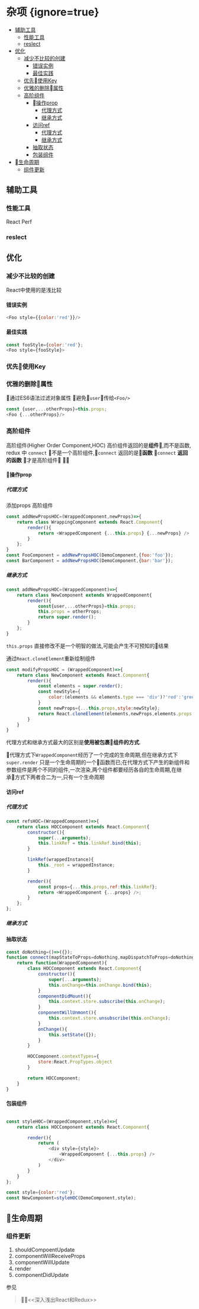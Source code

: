 # 杂项 {ignore=true}

<!-- @import "[TOC]" {cmd="toc" depthFrom=1 depthTo=6 orderedList=false} -->

<!-- code_chunk_output -->

* [辅助工具](#辅助工具)
	* [性能工具](#性能工具)
	* [reslect](#reslect)
* [优化](#优化)
	* [减少不比较的创建](#减少不比较的创建)
		* [错误实例](#错误实例)
		* [最佳实践](#最佳实践)
	* [优先使用Key](#优先使用key)
	* [优雅的删除属性](#优雅的删除属性)
	* [高阶组件](#高阶组件)
		* [操作prop](#操作prop)
			* [代理方式](#代理方式)
			* [继承方式](#继承方式)
		* [访问ref](#访问ref)
			* [代理方式](#代理方式-1)
			* [继承方式](#继承方式-1)
		* [抽取状态](#抽取状态)
		* [包装组件](#包装组件)
* [生命周期](#生命周期)
	* [组件更新](#组件更新)

<!-- /code_chunk_output -->

## 辅助工具

### 性能工具

React Perf

### reslect

## 优化

### 减少不比较的创建

React中使用的是浅比较

#### 错误实例

```js
<Foo style={{color:'red'}}/>
```

#### 最佳实践

```javascript
const fooStyle={color:'red'};
<Foo style={fooStyle}>
```

### 优先使用Key

### 优雅的删除属性

通过ES6语法过滤对象属性
避免`user`传给`<Foo/>`

```js
const {user,...otherProps}=this.props;
<Foo {...otherProps}/>
```

### 高阶组件

高阶组件(Higher Order Component,HOC)
高价组件返回的是**组件**,而不是函数,
redux 中 `connect` 不是一个高阶组件,`connect` 返回的是**函数**
`connect` **返回的函数** 才是高阶组件


#### 操作prop

##### 代理方式

添加props 高阶组件

```js
const addNewPropsHOC=(WrappedComponent,newProps)=>{
    return class WrappingComponent extends React.Component{
        render(){
            return <WrappedComponent {...this.props} {...newProps} />
        }
    };
}
const FooComponent = addNewPropsHOC(DemoComponent,{foo:'foo'});
const BarComponent = addNewPropsHOC(DemoComponent,{bar:'bar'});
```

##### 继承方式

```js
const addNewPropsHOC=(WrappedComponent)=>{
    return class NewComponent extends WrappedComponent{
        render(){
            const{user,...otherProps}=this.props;
            this.props = otherProps;
            return super.render();
        }
    };
}

```

`this.props` 直接修改不是一个明智的做法,可能会产生不可预知的结果

通过`React.cloneElement`重新绘制组件

```js
const modifyPropsHOC = (WrappedComponent)=>{
    return class NewComponent extends React.Component{
        render(){
            const elements = super.render();
            const newStyle={
                color:(elements && elements.type === 'div')?'red':'green'
            }
            const newProps={...this.props,style:newStyle};
            return React.cloneElement(elements,newProps,elements.props.children);
        }
    }
}
```

代理方式和继承方式最大的区别是**使用被包裹组件的方式**.

代理方式下`WrappedComponent`经历了一个完成的生命周期,但在继承方式下 `super.render` 只是一个生命周期的一个函数而已;在代理方式下产生的新组件和参数组件是两个不同的组件,一次渲染,两个组件都要经历各自的生命周期,在继承方式下两者合二为一,只有一个生命周期

#### 访问ref

##### 代理方式

```js
const refsHOC=(WrappedComponent)=>{
    return class HOCComponent extends React.Component{
        constructor(){
            super(...arguments);
            this.linkRef = this.linkRef.bind(this);
        }

        linkRef(wrappedInstance){
            this._root = wrappedInstance;
        }

        render(){
            const props={...this.props,ref:this.linkRef};
            return <WrappedComponent {...props} />;
        }
    };
};
```

##### 继承方式

#### 抽取状态

```js
const doNothing=()=>({});
function connect(mapStateToProps=doNothing,mapDispatchToProps=doNothing){
    return function(WrappedComponent){
        class HOCComponent extends React.Component{
            constructor(){
                super(...arguments);
                this.onChange=this.onChange.bind(this);
            }
            componentDidMount(){
                this.context.store.subscribe(this.onChange);
            }
            conponentWillUnmont(){
                this.context.store.unsubscribe(this.onChange);
            }
            onChange(){
                this.setState({});
            }
        }

        HOCComponent.contextTypes={
            store:React.PropTypes.object
        }

        return HOCComponent;
    }
}
```

#### 包装组件

```js

const styleHOC=(WrappedComponent,style)=>{
    return class HOCComponent extends React.Component{

        render(){
            return (
                <div style={style}>
                    <WrappedComponent {...this.props} />
                </div>
            )
        }
    }
};

const style={color:'red'};
const NewComponent=styleHOC(DemoComponent,style);

```

## 生命周期

### 组件更新

1. shouldCompoentUpdate
2. componentWillReceiveProps
3. componentWillUpdate
4. render
5. componentDidUpdate

参见
><<深入浅出React和Redux>>